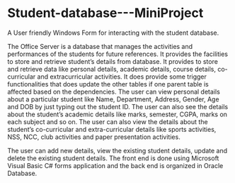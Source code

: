 # Student-database---MiniProject
A User friendly Windows Form for interacting with the student database.

The Office Server is a database that manages the activities and performances of the students for future references. It provides the facilities to store and retrieve student’s details from database. It provides to store and retrieve data like personal details, academic details, course details, co-curricular and extracurricular activities. It does provide some trigger functionalities that does update the other tables if one parent table is affected based on the dependencies. The user can view personal details about a particular student like Name, Department, Address, Gender, Age and DOB by just typing out the student ID. The user can also see the details about the student’s academic details like marks, semester, CGPA, marks on each subject and so on. The user can also view the details about the student’s co-curricular and extra-curricular details like sports activities, NSS, NCC, club activities and paper presentation activities.

The user can add new details, view the existing student details, update and delete the existing student details.
The front end is done using Microsoft Visual Basic C# forms application and the back end is organized in Oracle Database. 
